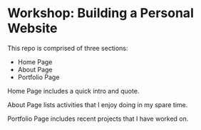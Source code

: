 # Workshop: Building a Personal Website

This repo is comprised of three sections:
* Home Page
* About Page
* Portfolio Page

Home Page includes a quick intro and quote.

About Page lists activities that I enjoy doing in my spare time.

Portfolio Page includes recent projects that I have worked on.
